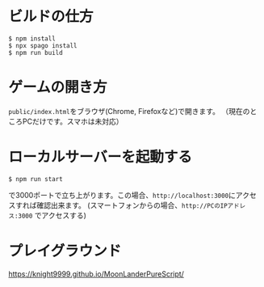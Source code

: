 # ビルドの仕方

```
$ npm install
$ npx spago install
$ npm run build
```

# ゲームの開き方

`public/index.html`をブラウザ(Chrome, Firefoxなど)で開きます。
（現在のところPCだけです。スマホは未対応）

# ローカルサーバーを起動する

```
$ npm run start
```

で3000ポートで立ち上がります。この場合、`http://localhost:3000`にアクセスすれば確認出来ます。
(スマートフォンからの場合、`http://PCのIPアドレス:3000` でアクセスする)

# プレイグラウンド

https://knight9999.github.io/MoonLanderPureScript/


